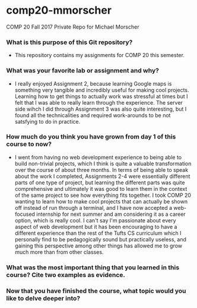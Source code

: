 # comp20-mmorscher
COMP 20 Fall 2017 Private Repo for Michael Morscher

### What is this purpose of this Git repository?
  - This repository contains my assignments for COMP 20 this semester.
  
### What was your favorite lab or assignment and why?
  - I really enjoyed Assignment 2, because learning Google maps is something very tangible and incredibly useful for making cool projects. Learning how to get things to actually work was stressful at times but I felt that I was able to really learn through the experience. The server side wihch I did through Assignment 3 was also quite interesting, but I found all the technicalities and required work-arounds to be not satsfying to do in practice.
  
### How much do you think you have grown from day 1 of this course to now?
  - I went from having no web development experience to being able to build non-trivial projects, which I think is quite a valuable transformation over the course of about three months. In terms of being able to speak about the work I completed, Assignments 2-4 were essentially different parts of one type of project, but learning the different parts was quite comprehensive and ultimately it was good to learn them in the context of the same project to see how everything fits together. I took COMP 20 wanting to learn how to make cool projects that can actually be shown off instead of run through a terminal, and I have now accepted a web-focused internship for next summer and am considering it as a career option, which is really cool. I can't say I'm passionate about every aspect of web development but it has been encouraging to have a different experience than the rest of the Tufts CS curriculum which I personally find to be pedagogically sound but practically useless, and gaining this perspective among other things has allowed me to grow much more than from other classes.
  
### What was the most important thing that you learned in this course? Cite two examples as evidence.
  
### Now that you have finished the course, what topic would you like to delve deeper into?
